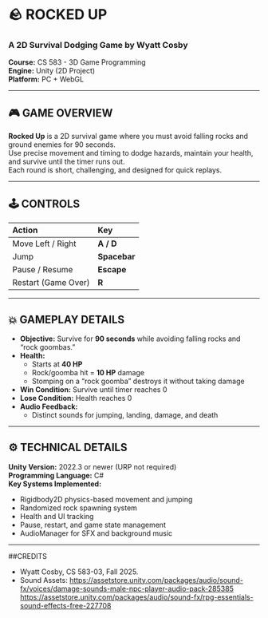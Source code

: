 # 🪨 ROCKED UP
### A 2D Survival Dodging Game by Wyatt Cosby  
**Course:** CS 583 - 3D Game Programming  
**Engine:** Unity (2D Project)  
**Platform:** PC + WebGL  

---

## 🎮 GAME OVERVIEW
**Rocked Up** is a 2D survival game where you must avoid falling rocks and ground enemies for 90 seconds.  
Use precise movement and timing to dodge hazards, maintain your health, and survive until the timer runs out.  
Each round is short, challenging, and designed for quick replays.

---

## 🕹️ CONTROLS
| Action | Key |
|:-------|:----|
| Move Left / Right | **A / D** |
| Jump | **Spacebar** |
| Pause / Resume | **Escape** |
| Restart (Game Over) | **R** |

---

## 💥 GAMEPLAY DETAILS
- **Objective:** Survive for **90 seconds** while avoiding falling rocks and “rock goombas.”  
- **Health:**  
  - Starts at **40 HP**  
  - Rock/goomba hit = **10 HP** damage  
  - Stomping on a “rock goomba” destroys it without taking damage  
- **Win Condition:** Survive until timer reaches 0  
- **Lose Condition:** Health reaches 0  
- **Audio Feedback:**  
  - Distinct sounds for jumping, landing, damage, and death  

---

## ⚙️ TECHNICAL DETAILS
**Unity Version:** 2022.3 or newer (URP not required)  
**Programming Language:** C#  
**Key Systems Implemented:**
- Rigidbody2D physics-based movement and jumping  
- Randomized rock spawning system  
- Health and UI tracking  
- Pause, restart, and game state management  
- AudioManager for SFX and background music  

---

##CREDITS
- Wyatt Cosby, CS 583-03, Fall 2025.
- Sound Assets:
  https://assetstore.unity.com/packages/audio/sound-fx/voices/damage-sounds-male-npc-player-audio-pack-285385
  https://assetstore.unity.com/packages/audio/sound-fx/rpg-essentials-sound-effects-free-227708
